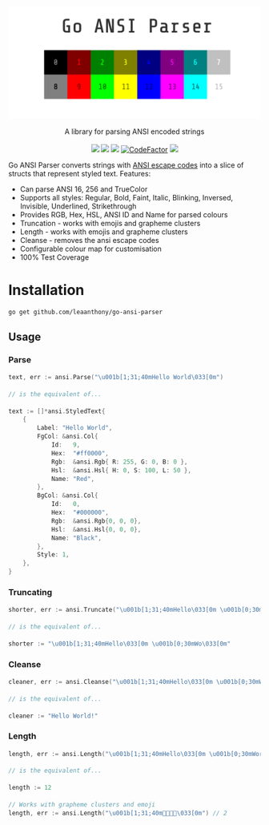 
<p align="center" style="text-align: center">
   <img src="logo.png"><br/>
</p>
<p align="center">
   A library for parsing ANSI encoded strings<br/><br/>
   <a href="https://github.com/leaanthony/go-ansi-parser/blob/master/LICENSE"><img src="https://img.shields.io/badge/License-MIT-blue.svg"></a>
   <a href="https://goreportcard.com/report/github.com/leaanthony/go-ansi-parser"><img src="https://goreportcard.com/badge/github.com/leaanthony/go-ansi-parser"/></a>
   <a href="http://godoc.org/github.com/leaanthony/go-ansi-parser"><img src="https://img.shields.io/badge/godoc-reference-blue.svg"/></a>
   <a href="https://github.com/leaanthony/go-ansi-parser/issues"><img src="https://img.shields.io/badge/contributions-welcome-brightgreen.svg?style=flat" alt="CodeFactor" /></a>
   <a href="https://app.fossa.io/projects/git%2Bgithub.com%2Fleaanthony%2Fgo-ansi-parser?ref=badge_shield" alt="FOSSA Status"><img src="https://app.fossa.io/api/projects/git%2Bgithub.com%2Fleaanthony%2Fgo-ansi-parser.svg?type=shield"/></a>
</p>

Go ANSI Parser converts strings with [ANSI escape codes](https://en.wikipedia.org/wiki/ANSI_escape_code)
into a slice of structs that represent styled text. Features:

  * Can parse ANSI 16, 256 and TrueColor
  * Supports all styles: Regular, Bold, Faint, Italic, Blinking, Inversed, Invisible, Underlined, Strikethrough
  * Provides RGB, Hex, HSL, ANSI ID and Name for parsed colours
  * Truncation - works with emojis and grapheme clusters 
  * Length - works with emojis and grapheme clusters
  * Cleanse - removes the ansi escape codes
  * Configurable colour map for customisation
  * 100% Test Coverage

# Installation
```shell
go get github.com/leaanthony/go-ansi-parser
```

## Usage

### Parse
```go
text, err := ansi.Parse("\u001b[1;31;40mHello World\033[0m")

// is the equivalent of...

text := []*ansi.StyledText{
    {
        Label: "Hello World",
        FgCol: &ansi.Col{
            Id:   9,
            Hex:  "#ff0000",
            Rgb:  &ansi.Rgb{ R: 255, G: 0, B: 0 },
            Hsl:  &ansi.Hsl{ H: 0, S: 100, L: 50 },
            Name: "Red",
        },
        BgCol: &ansi.Col{
            Id:   0,
            Hex:  "#000000",
            Rgb:  &ansi.Rgb{0, 0, 0},
            Hsl:  &ansi.Hsl{0, 0, 0},
            Name: "Black",
        },
        Style: 1,
    },
}
```
### Truncating
```go
shorter, err := ansi.Truncate("\u001b[1;31;40mHello\033[0m \u001b[0;30mWorld!\033[0m", 8)

// is the equivalent of...

shorter := "\u001b[1;31;40mHello\033[0m \u001b[0;30mWo\033[0m"
```
### Cleanse
```go
cleaner, err := ansi.Cleanse("\u001b[1;31;40mHello\033[0m \u001b[0;30mWorld!\033[0m")

// is the equivalent of...

cleaner := "Hello World!"
```
### Length
```go
length, err := ansi.Length("\u001b[1;31;40mHello\033[0m \u001b[0;30mWorld!\033[0m")

// is the equivalent of...

length := 12

// Works with grapheme clusters and emoji
length, err := ansi.Length("\u001b[1;31;40m👩🏽‍🔧😎\033[0m") // 2
```
